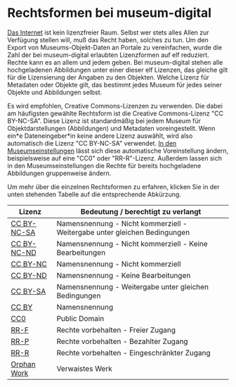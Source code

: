 Rechtsformen bei museum-digital
===============================

[Das Internet](https://www.heise.de/tp/features/Unabhaengigkeitserklaerung-des-Cyberspace-3410887.html)
ist kein lizenzfreier Raum. Selbst wer stets alles Allen zur Verfügung
stellen will, muß das Recht haben, solches zu tun. Um den Export von
Museums-Objekt-Daten an Portale zu vereinfachen, wurde die Zahl der bei
museum-digital erlaubten Lizenzformen auf elf reduziert. Rechte kann es
an allem und jedem geben. Bei museum-digital stehen alle hochgeladenen
Abbildungen unter einer dieser elf Lizenzen, das gleiche gilt für die
Lizensierung der Angaben zu den Objekten. Welche Lizenz für Metadaten
oder Objekte gilt, das bestimmt jedes Museum für jedes seiner Objekte
und Abbildungen selbst.

Es wird empfohlen, Creative Commons-Lizenzen zu verwenden. Die dabei am
häufigsten gewählte Rechtsform ist die Creative Commons-Lizenz \"CC
BY-NC-SA\". Diese Lizenz ist standardmäßig bei jedem Museum für
Objektdarstellungen (Abbildungen) und Metadaten voreingestellt. Wenn
ein\*e Dateneingeber\*in keine andere Lizenz auswählt, wird also
automatisch die Lizenz \"CC BY-NC-SA\" verwendet. [In den
Museumseinstellungen](../musdb/Museum/Einstellungen.md)
lässt sich diese automatische Voreinstellung ändern, beispielsweise auf
eine \"CC0\" oder \"RR-R\"-Lizenz. Außerdem lassen sich in den
Museumseinstellungen die Rechte für bereits hochgeladene Abbildungen
gruppenweise ändern.

Um mehr über die einzelnen Rechtsformen zu erfahren, klicken Sie in der
unten stehenden Tabelle auf die entsprechende Abkürzung.

| Lizenz                              | Bedeutung / berechtigt zu verlangt|
|----------------------------------------------------------------------------|---------------------------------------------------------------------------|
  [CC BY-NC-SA](https://creativecommons.org/licenses/by-nc-sa/4.0/deed.de)   | Namensnennung - Nicht kommerziell - Weitergabe unter gleichen Bedingungen |
  [CC BY-NC-ND](https://creativecommons.org/licenses/by-nc-nd/4.0/deed.de)   | Namensnennung - Nicht kommerziell - Keine Bearbeitungen                   |
  [CC BY-NC](https://creativecommons.org/licenses/by-nc/4.0/deed.de)         | Namensnennung - Nicht kommerziell                                         |
  [CC BY-ND](https://creativecommons.org/licenses/by-nd/4.0/deed.de)         | Namensnennung - Keine Bearbeitungen                                       |
  [CC BY-SA](https://creativecommons.org/licenses/by-sa/4.0/deed.de)         | Namensnennung - Weitergabe unter gleichen Bedingungen                     |
  [CC BY](https://creativecommons.org/licenses/by/4.0/deed.de)               | Namensnennung                                                             |
  [CC0](https://creativecommons.org/publicdomain/zero/1.0/deed.de)           | Public Domain                                                             |
  [RR-F](https://www.europeana.eu/portal/de/rights/rr-f.html)                | Rechte vorbehalten - Freier Zugang                                        |
  [RR-P](https://www.europeana.eu/portal/en/rights/rr-p.html)                | Rechte vorbehalten - Bezahlter Zugang                                     |
  [RR-R](https://www.europeana.eu/portal/en/rights/rr-r.html)                | Rechte vorbehalten - Eingeschränkter Zugang                               |
  [Orphan Work](https://de.wikipedia.org/wiki/Verwaistes_Werk)               | Verwaistes Werk                                                           |

 

